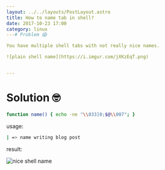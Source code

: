```yaml
---
layout: ../../layouts/PostLayout.astro
title: How to name tab in shell?
date: 2017-10-23 17:00
category: linux
---# Problem 😱

You have multiple shell tabs with not really nice names.

![plain shell name](https://i.imgur.com/jXKzEqT.png) 


---
```


# Solution 🤓

```bash
function name() { echo -ne "\\033]0;$@\\007"; }
```

usage:
```bash
| => name writing blog post
```

result:

![nice shell name](https://i.imgur.com/wI7Ax7f.png)
